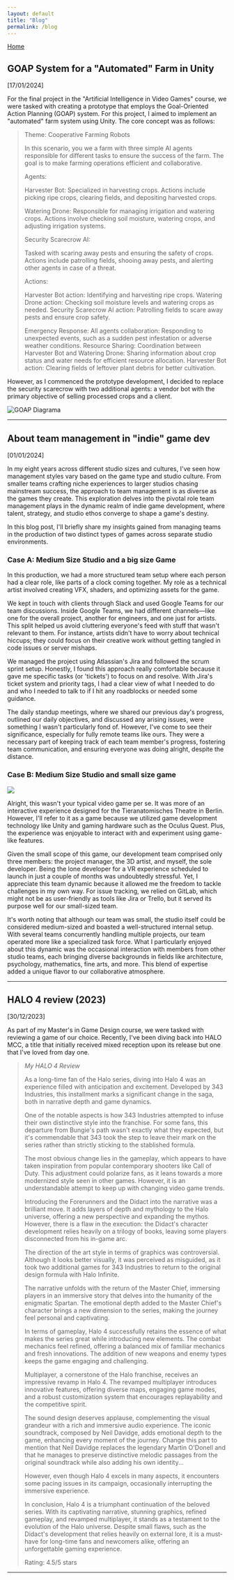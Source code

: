 ```yaml
---
layout: default
title: "Blog"
permalink: /blog
---
```


[Home](https://hiddendevxr.github.io/)

## GOAP System for a "Automated" Farm in Unity

[17/01/2024]


For the final project in the "Artificial Intelligence in Video Games" course, we were tasked with creating a prototype that employs the Goal-Oriented Action Planning (GOAP) system. For this project, I aimed to implement an "automated" farm system using Unity. The core concept was as follows:

> Theme: Cooperative Farming Robots
>
> In this scenario, you we a farm with three simple AI agents responsible for different tasks to ensure the success of the farm. The goal is to make farming operations efficient and collaborative.
>
> Agents:
>
> Harvester Bot:
> Specialized in harvesting crops.
> Actions include picking ripe crops, clearing fields, and depositing harvested crops.
>
> Watering Drone:
> Responsible for managing irrigation and watering crops.
> Actions involve checking soil moisture, watering crops, and adjusting irrigation systems.
>
> Security Scarecrow AI:
>
> Tasked with scaring away pests and ensuring the safety of crops.
> Actions include patrolling fields, shooing away pests, and alerting other agents in case of a threat.
>
> Actions:
>
> Harvester Bot action: Identifying and harvesting ripe crops.
> Watering Drone action: Checking soil moisture levels and watering crops as needed.
> Security Scarecrow AI action: Patrolling fields to scare away pests and ensure crop safety.
>
> Emergency Response:
> All agents collaboration: Responding to unexpected events, such as a sudden pest infestation or adverse weather conditions.
> Resource Sharing:
> Coordination between Harvester Bot and Watering Drone: Sharing information about crop status and water needs for efficient resource allocation.
> Harvester Bot action: Clearing fields of leftover plant debris for better cultivation.

However, as I commenced the prototype development, I decided to replace the security scarecrow with two additional agents: a vendor bot with the primary objective of selling processed crops and a client.

![GOAP Diagrama](https://github.com/hiddenDevXR/hiddenDevXR.github.io/assets/86928162/eba64dc3-b2a9-4f16-b10f-5d2a53ac0422)

* * *

## About team management in "indie" game dev

[01/01/2024]

In my eight years across different studio sizes and cultures, I've seen how management styles vary based on the game type and studio culture. From smaller teams crafting niche experiences to larger studios chasing mainstream success, the approach to team management is as diverse as the games they create. This exploration delves into the pivotal role team management plays in the dynamic realm of indie game development, where talent, strategy, and studio ethos converge to shape a game's destiny.

In this blog post, I'll briefly share my insights gained from managing teams in the production of two distinct types of games across separate studio environments.

### Case A: Medium Size Studio and a big size Game

In this production, we had a more structured team setup where each person had a clear role, like parts of a clock coming together. My role as a technical artist involved creating VFX, shaders, and optimizing assets for the game.

We kept in touch with clients through Slack and used Google Teams for our team discussions. Inside Google Teams, we had different channels—like one for the overall project, another for engineers, and one just for artists. This split helped us avoid cluttering everyone's feed with stuff that wasn't relevant to them. For instance, artists didn't have to worry about technical hiccups; they could focus on their creative work without getting tangled in code issues or server mishaps.

We managed the project using Atlassian's Jira and followed the scrum sprint setup. Honestly, I found this approach really comfortable because it gave me specific tasks (or 'tickets') to focus on and resolve. With Jira's ticket system and priority tags, I had a clear view of what I needed to do and who I needed to talk to if I hit any roadblocks or needed some guidance.

The daily standup meetings, where we shared our previous day's progress, outlined our daily objectives, and discussed any arising issues, were something I wasn't particularly fond of. However, I've come to see their significance, especially for fully remote teams like ours. They were a necessary part of keeping track of each team member's progress, fostering team communication, and ensuring everyone was doing alright, despite the distance.

### Case B: Medium Size Studio and small size game

<img src="/assets/vrl1.png">

Alright, this wasn't your typical video game per se. It was more of an interactive experience designed for the Tieranatomisches Theatre in Berlin. However, I'll refer to it as a game because we utilized game development technology like Unity and gaming hardware such as the Oculus Quest. Plus, the experience was enjoyable to interact with and experiment using game-like features.

Given the small scope of this game, our development team comprised only three members: the project manager, the 3D artist, and myself, the sole developer. Being the lone developer for a VR experience scheduled to launch in just a couple of months was undoubtedly stressful. Yet, I appreciate this team dynamic because it allowed me the freedom to tackle challenges in my own way. For issue tracking, we relied on GitLab, which might not be as user-friendly as tools like Jira or Trello, but it served its purpose well for our small-sized team.

It's worth noting that although our team was small, the studio itself could be considered medium-sized and boasted a well-structured internal setup. With several teams concurrently handling multiple projects, our team operated more like a specialized task force. What I particularly enjoyed about this dynamic was the occasional interaction with members from other studio teams, each bringing diverse backgrounds in fields like architecture, psychology, mathematics, fine arts, and more. This blend of expertise added a unique flavor to our collaborative atmosphere.

* * *

## HALO 4 review (2023)

[30/12/2023]

As part of my Master's in Game Design course, we were tasked with reviewing a game of our choice. Recently, I've been diving back into HALO MCC, a title that initially received mixed reception upon its release but one that I've loved from day one.

> _My HALO 4 Review_
> 
> As a long-time fan of the Halo series, diving into Halo 4 was an experience filled with anticipation and excitement. Developed by 343 Industries, this installment marks a significant change in the saga, both in narrative depth and game dynamics.
> 
> One of the notable aspects is how 343 Industries attempted to infuse their own distinctive style into the franchise. For some fans, this departure from Bungie's path wasn't exactly what they expected, but it's commendable that 343 took the step to leave their mark on the series rather than strictly sticking to the stablished formula.
> 
> The most obvious change lies in the gameplay, which appears to have taken inspiration from popular contemporary shooters like Call of Duty. This adjustment could polarize fans, as it leans towards a more modernized style seen in other games. However, it is an understandable attempt to keep up with changing video game trends.
> 
> Introducing the Forerunners and the Didact into the narrative was a brilliant move. It adds layers of depth and mythology to the Halo universe, offering a new perspective and expanding the mythos. However, there is a flaw in the execution: the Didact's character development relies heavily on a trilogy of books, leaving some players disconnected from his in-game arc.
> 
> The direction of the art style in terms of graphics was controversial. Although it looks better visually, it was perceived as misguided, as it took two additional games for 343 Industries to return to the original design formula with Halo Infinite.
> 
> The narrative unfolds with the return of the Master Chief, immersing players in an immersive story that delves into the humanity of the enigmatic Spartan. The emotional depth added to the Master Chief's character brings a new dimension to the series, making the journey feel personal and captivating.
> 
> In terms of gameplay, Halo 4 successfully retains the essence of what makes the series great while introducing new elements. The combat mechanics feel refined, offering a balanced mix of familiar mechanics and fresh innovations. The addition of new weapons and enemy types keeps the game engaging and challenging.
> 
> Multiplayer, a cornerstone of the Halo franchise, receives an impressive revamp in Halo 4. The revamped multiplayer introduces innovative features, offering diverse maps, engaging game modes, and a robust customization system that encourages replayability and the competitive spirit.
> 
> The sound design deserves applause, complementing the visual grandeur with a rich and immersive audio experience. The iconic soundtrack, composed by Neil Davidge, adds emotional depth to the game, enhancing every moment of the journey. Change this part to mention that Neil Davidge replaces the legendary Martin O'Donell and that he manages to preserve distinctive melodic passages from the original soundtrack while also adding his own identity...
> 
> However, even though Halo 4 excels in many aspects, it encounters some pacing issues in its campaign, occasionally interrupting the immersive experience.
> 
> In conclusion, Halo 4 is a triumphant continuation of the beloved series. With its captivating narrative, stunning graphics, refined gameplay, and revamped multiplayer, it stands as a testament to the evolution of the Halo universe. Despite small flaws, such as the Didact's development that relies heavily on external lore, it is a must-have for long-time fans and newcomers alike, offering an unforgettable gaming experience.
> 
> Rating: 4.5/5 stars

* * *

